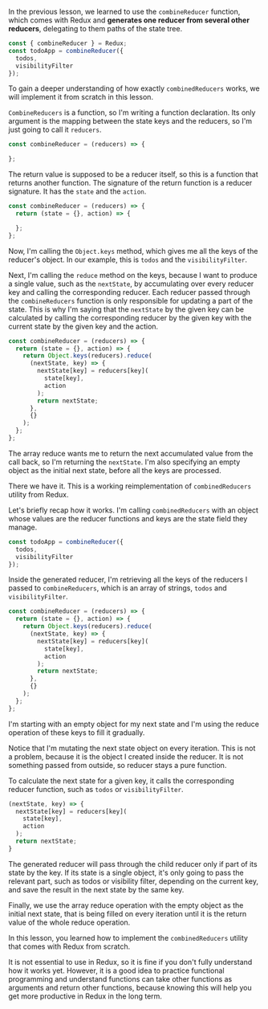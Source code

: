 In the previous lesson, we learned to use the `combineReducer` function, which comes with Redux and **generates one reducer from several other reducers**, delegating to them paths of the state tree.

``` javascript
const { combineReducer } = Redux;
const todoApp = combineReducer({
  todos,
  visibilityFilter
});
```
To gain a deeper understanding of how exactly `combinedReducers` works, we will implement it from scratch in this lesson.

`CombineReducers` is a function, so I'm writing a function declaration. Its only argument is the mapping between the state keys and the reducers, so I'm just going to call it `reducers`.

``` javascript
const combineReducer = (reducers) => {

};
```
The return value is supposed to be a reducer itself, so this is a function that returns another function. The signature of the return function is a reducer signature. It has the `state` and the `action`.

``` javascript
const combineReducer = (reducers) => {
  return (state = {}, action) => {

  };
};
```
Now, I'm calling the `Object.keys` method, which gives me all the keys of the reducer's object. In our example, this is `todos` and the `visibilityFilter`.

Next, I'm calling the `reduce` method on the keys, because I want to produce a single value, such as the `nextState`, by accumulating over every reducer key and calling the corresponding reducer. Each reducer passed through the `combineReducers` function is only responsible for updating a part of the state. This is why I'm saying that the `nextState` by the given key can be calculated by calling the corresponding reducer by the given key with the current state by the given key and the action.

```javascript
const combineReducer = (reducers) => {
  return (state = {}, action) => {
    return Object.keys(reducers).reduce(
      (nextState, key) => {
        nextState[key] = reducers[key](
          state[key],
          action
        );
        return nextState;
      },
      {}
    );
  };
};
```
The array reduce wants me to return the next accumulated value from the call back, so I'm returning the `nextState`. I'm also specifying an empty object as the initial next state, before all the keys are processed.

There we have it. This is a working reimplementation of `combinedReducers` utility from Redux.

Let's briefly recap how it works. I'm calling `combinedReducers` with an object whose values are the reducer functions and keys are the state field they manage. 

``` javascript
const todoApp = combineReducer({
  todos,
  visibilityFilter
});
```
Inside the generated reducer, I'm retrieving all the keys of the reducers I passed to `combineReducers`, which is an array of strings, `todos` and `visibilityFilter`.

```javascript
const combineReducer = (reducers) => {
  return (state = {}, action) => {
    return Object.keys(reducers).reduce(
      (nextState, key) => {
        nextState[key] = reducers[key](
          state[key],
          action
        );
        return nextState;
      },
      {}
    );
  };
};
```
I'm starting with an empty object for my next state and I'm using the reduce operation of these keys to fill it gradually.

Notice that I'm mutating the next state object on every iteration. This is not a problem, because it is the object I created inside the reducer. It is not something passed from outside, so reducer stays a pure function.

To calculate the next state for a given key, it calls the corresponding reducer function, such as `todos` or `visibilityFilter`.

``` javascript
(nextState, key) => {
  nextState[key] = reducers[key](
    state[key],
    action
  );
  return nextState;
}
```
The generated reducer will pass through the child reducer only if part of its state by the key. If its state is a single object, it's only going to pass the relevant part, such as todos or visibility filter, depending on the current key, and save the result in the next state by the same key.

Finally, we use the array reduce operation with the empty object as the initial next state, that is being filled on every iteration until it is the return value of the whole reduce operation.

In this lesson, you learned how to implement the `combinedReducers` utility that comes with Redux from scratch.

It is not essential to use in Redux, so it is fine if you don't fully understand how it works yet. However, it is a good idea to practice functional programming and understand functions can take other functions as arguments and return other functions, because knowing this will help you get more productive in Redux in the long term.